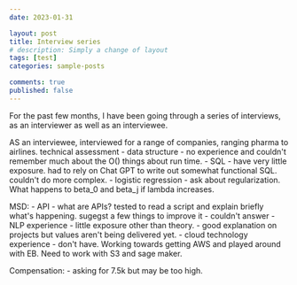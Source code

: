```yaml
---
date: 2023-01-31

layout: post
title: Interview series
# description: Simply a change of layout
tags: [test]
categories: sample-posts

comments: true
published: false
---
```


For the past few months, I have been going through a series of interviews, as an interviewer as well as an interviewee. 

AS an interviewee, interviewed for a range of companies, ranging pharma to airlines.
technical assessment
    - data structure - no experience and couldn't remember much about the O() things about run time.
    - SQL - have very little exposure. had to rely on Chat GPT to write out somewhat functional SQL. couldn't do more complex.
    - logistic regression - ask about regularization. What happens to beta_0 and beta_j if lambda increases. 

MSD:
    - API - what are APIs? tested to read a script and explain briefly what's happening. sugegst a few things to improve it - couldn't answer
    - NLP experience - little exposure other than theory.
    - good explanation on projects but values aren't being delivered yet.
    - cloud technology experience - don't have. Working towards getting AWS and played around with EB. Need to work with S3 and sage maker. 

Compensation:
    - asking for 7.5k but may be too high.